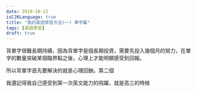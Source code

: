 ```yaml
---
date: 2019-10-21
isCJKLanguage: true
title: "我的英語學習方法(一) 單字篇"
tags: [英語學習]
draft: true
---
```


背單字很難長期持續，因為背單字是個長期投資，需要先投入幾個月的努力，在單字的數量突破某個臨界點之後，心理上才能明顯感受到回報。

所以背單字首先要解決的就是心理回酬。第二個

我還記得我自己感受到第一次英文能力的飛躍，就是高三的時候

